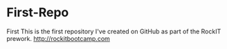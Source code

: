 First-Repo
===============

First
This is the first repository I've created on GitHub as part of the RockIT prework. http://rockitbootcamp.com
